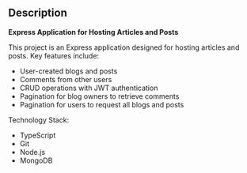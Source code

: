 
## Description

**Express Application for Hosting Articles and Posts**

This project is an Express application designed for hosting articles and posts. Key features include:

- User-created blogs and posts
- Comments from other users
- CRUD operations with JWT authentication
- Pagination for blog owners to retrieve comments
- Pagination for users to request all blogs and posts

Technology Stack:
- TypeScript
- Git
- Node.js
- MongoDB